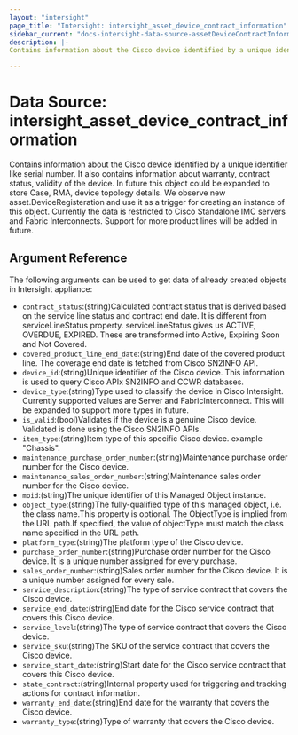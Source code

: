```yaml
---
layout: "intersight"
page_title: "Intersight: intersight_asset_device_contract_information"
sidebar_current: "docs-intersight-data-source-assetDeviceContractInformation"
description: |-
Contains information about the Cisco device identified by a unique identifier like serial number. It also contains information about warranty, contract status, validity of the device. In future this object could be expanded to store Case, RMA, device topology details. We observe new asset.DeviceRegisteration and use it as a trigger for creating an instance of this object. Currently the data is restricted to Cisco Standalone IMC servers and Fabric Interconnects. Support for more product lines will be added in future.

---
```


# Data Source: intersight_asset_device_contract_information
Contains information about the Cisco device identified by a unique identifier like serial number. It also contains information about warranty, contract status, validity of the device. In future this object could be expanded to store Case, RMA, device topology details. We observe new asset.DeviceRegisteration and use it as a trigger for creating an instance of this object. Currently the data is restricted to Cisco Standalone IMC servers and Fabric Interconnects. Support for more product lines will be added in future.

## Argument Reference
The following arguments can be used to get data of already created objects in Intersight appliance:
* `contract_status`:(string)Calculated contract status that is derived based on the service line status and contract end date. It is different from serviceLineStatus property. serviceLineStatus gives us ACTIVE, OVERDUE, EXPIRED. These are transformed into Active, Expiring Soon and Not Covered.
* `covered_product_line_end_date`:(string)End date of the covered product line. The coverage end date is fetched from Cisco SN2INFO API.
* `device_id`:(string)Unique identifier of the Cisco device. This information is used to query Cisco APIx SN2INFO and CCWR databases.
* `device_type`:(string)Type used to classify the device in Cisco Intersight. Currently supported values are Server and FabricInterconnect. This will be expanded to support more types in future.
* `is_valid`:(bool)Validates if the device is a genuine Cisco device. Validated is done using the Cisco SN2INFO APIs.
* `item_type`:(string)Item type of this specific Cisco device. example \"Chassis\".
* `maintenance_purchase_order_number`:(string)Maintenance purchase order number for the Cisco device.
* `maintenance_sales_order_number`:(string)Maintenance sales order number for the Cisco device.
* `moid`:(string)The unique identifier of this Managed Object instance.
* `object_type`:(string)The fully-qualified type of this managed object, i.e. the class name.This property is optional. The ObjectType is implied from the URL path.If specified, the value of objectType must match the class name specified in the URL path.
* `platform_type`:(string)The platform type of the Cisco device.
* `purchase_order_number`:(string)Purchase order number for the Cisco device. It is a unique number assigned for every purchase.
* `sales_order_number`:(string)Sales order number for the Cisco device. It is a unique number assigned for every sale.
* `service_description`:(string)The type of service contract that covers the Cisco device.
* `service_end_date`:(string)End date for the Cisco service contract that covers this Cisco device.
* `service_level`:(string)The type of service contract that covers the Cisco device.
* `service_sku`:(string)The SKU of the service contract that covers the Cisco device.
* `service_start_date`:(string)Start date for the Cisco service contract that covers this Cisco device.
* `state_contract`:(string)Internal property used for triggering and tracking actions for contract information.
* `warranty_end_date`:(string)End date for the warranty that covers the Cisco device.
* `warranty_type`:(string)Type of warranty that covers the Cisco device.
